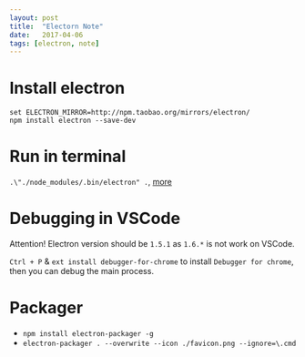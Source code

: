 ```yaml
---
layout: post
title:  "Electorn Note"
date:   2017-04-06
tags: [electron, note]
---
```


# Install electron
```shell
set ELECTRON_MIRROR=http://npm.taobao.org/mirrors/electron/
npm install electron --save-dev
```

# Run in terminal
`.\"./node_modules/.bin/electron" .`, [more](http://stackoverflow.com/questions/20765337/how-to-fix-is-not-an-internal-or-external-command-error)

# Debugging in VSCode
Attention! Electron version should be `1.5.1` as `1.6.*` is not work on VSCode.

`Ctrl + P` & `ext install debugger-for-chrome` to install `Debugger for chrome`, then you can debug the main process.

# Packager
*  `npm install electron-packager -g`
* `electron-packager . --overwrite --icon ./favicon.png --ignore=\.cmd`
